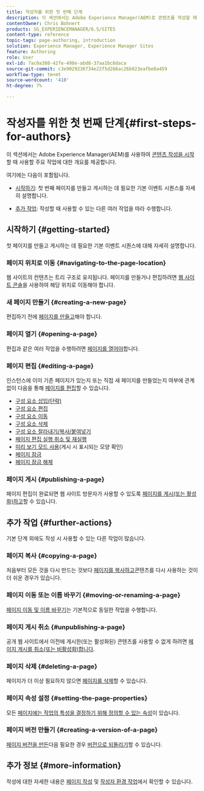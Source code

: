 ```yaml
---
title: 작성자를 위한 첫 번째 단계
description: 이 섹션에서는 Adobe Experience Manager(AEM)로 콘텐츠를 작성할 때 사용하는 주요 작업에 대한 개요를 제공합니다.
contentOwner: Chris Bohnert
products: SG_EXPERIENCEMANAGER/6.5/SITES
content-type: reference
topic-tags: page-authoring, introduction
solution: Experience Manager, Experience Manager Sites
feature: Authoring
role: User
exl-id: 7ac0a308-42fe-498e-abd8-37aa1bc6daca
source-git-commit: c3e9029236734e22f5d266ac26b923eafbe0a459
workflow-type: tm+mt
source-wordcount: '410'
ht-degree: 7%

---
```


# 작성자를 위한 첫 번째 단계{#first-steps-for-authors}

이 섹션에서는 Adobe Experience Manager(AEM)를 사용하여 [콘텐츠 작성을 시작](/help/sites-authoring/author.md#concept-of-authoring-and-publishing)할 때 사용할 주요 작업에 대한 개요를 제공합니다.

여기에는 다음이 포함됩니다.

* [시작하기](#getting-started): 첫 번째 페이지를 만들고 게시하는 데 필요한 기본 이벤트 시퀀스를 자세히 설명합니다.

* [추가 작업](#further-actions): 작성할 때 사용할 수 있는 다른 여러 작업을 따라 수행합니다.

## 시작하기 {#getting-started}

첫 페이지를 만들고 게시하는 데 필요한 기본 이벤트 시퀀스에 대해 자세히 설명합니다.

### 페이지 위치로 이동 {#navigating-to-the-page-location}

웹 사이트의 컨텐츠는 트리 구조로 유지됩니다. 페이지를 만들거나 편집하려면 [웹 사이트 콘솔](/help/sites-classic-ui-authoring/author-env-basic-handling.md#navigating-with-the-websites-console)을 사용하여 해당 위치로 이동해야 합니다.

### 새 페이지 만들기 {#creating-a-new-page}

편집하기 전에 [페이지를 만들고](/help/sites-classic-ui-authoring/classic-page-author-manage-pages.md#creating-a-new-page)해야 합니다.

### 페이지 열기 {#opening-a-page}

편집과 같은 여러 작업을 수행하려면 [페이지를 열어야](/help/sites-classic-ui-authoring/classic-page-author-manage-pages.md#opening-a-page-for-editing)합니다.

### 페이지 편집 {#editing-a-page}

인스턴스에 이미 기존 페이지가 있는지 또는 직접 새 페이지를 만들었는지 여부에 관계없이 다음을 통해 [페이지를 편집](/help/sites-classic-ui-authoring/classic-page-author-edit-content.md)할 수 있습니다.

* [구성 요소 삽입(단락)](/help/sites-classic-ui-authoring/classic-page-author-edit-content.md#inserting-a-component)
* [구성 요소 편집](/help/sites-classic-ui-authoring/classic-page-author-edit-content.md#editing-a-component-content-and-properties)
* [구성 요소 이동](/help/sites-classic-ui-authoring/classic-page-author-edit-content.md#moving-a-component)
* [구성 요소 삭제](/help/sites-classic-ui-authoring/classic-page-author-edit-content.md#deleting-a-component)
* [구성 요소 잘라내기/복사/붙여넣기](/help/sites-classic-ui-authoring/classic-page-author-edit-content.md#cut-copy-paste-a-component)
* [페이지 편집 실행 취소 및 재실행](/help/sites-classic-ui-authoring/classic-page-author-edit-content.md#undoing-and-redoing-page-edits)
* [미리 보기 모드 사용](/help/sites-classic-ui-authoring/classic-page-author-edit-content.md#previewing-pages)(게시 시 표시되는 모양 확인)
* [페이지 잠금](/help/sites-classic-ui-authoring/classic-page-author-edit-content.md#locking-a-page)
* [페이지 잠금 해제](/help/sites-classic-ui-authoring/classic-page-author-edit-content.md#unlocking-a-page)

### 페이지 게시 {#publishing-a-page}

페이지 편집이 완료되면 웹 사이트 방문자가 사용할 수 있도록 [페이지를 게시(또는 활성화)하고](/help/sites-classic-ui-authoring/classic-page-author-publish-pages.md#main-pars-title-10)할 수 있습니다.

## 추가 작업 {#further-actions}

기본 단계 외에도 작성 시 사용할 수 있는 다른 작업이 많습니다.

### 페이지 복사 {#copying-a-page}

처음부터 모든 것을 다시 만드는 것보다 [페이지를 복사하고](/help/sites-classic-ui-authoring/classic-page-author-manage-pages.md#copying-and-pasting-a-page)콘텐츠를 다시 사용하는 것이 더 쉬운 경우가 있습니다.

### 페이지 이동 또는 이름 바꾸기 {#moving-or-renaming-a-page}

[페이지 이동 및 이름 바꾸기](/help/sites-classic-ui-authoring/classic-page-author-manage-pages.md#moving-or-renaming-page)는 기본적으로 동일한 작업을 수행합니다.

### 페이지 게시 취소 {#unpublishing-a-page}

공개 웹 사이트에서 이전에 게시한(또는 활성화된) 콘텐츠를 사용할 수 없게 하려면 [페이지 게시를 취소(또는 비활성화)합니다](/help/sites-classic-ui-authoring/classic-page-author-publish-pages.md#unpublishing-a-page).

### 페이지 삭제 {#deleting-a-page}

페이지가 더 이상 필요하지 않으면 [페이지를 삭제](/help/sites-classic-ui-authoring/classic-page-author-manage-pages.md#deleting-a-page)할 수 있습니다.

### 페이지 속성 설정 {#setting-the-page-properties}

모든 [페이지에는 작업의 특성을 결정하기 위해 정의할 수 있는 속성](/help/sites-classic-ui-authoring/classic-page-author-edit-page-properties.md)이 있습니다.

### 페이지 버전 만들기 {#creating-a-version-of-a-page}

[페이지 버전을 만든](/help/sites-classic-ui-authoring/classic-page-author-work-with-versions.md#creating-a-new-version)다음 필요한 경우 [버전으로 되돌리기](/help/sites-classic-ui-authoring/classic-page-author-work-with-versions.md#restoring-a-page-version-from-sidekick)할 수 있습니다.

## 추가 정보 {#more-information}

작성에 대한 자세한 내용은 [페이지 작성](/help/sites-classic-ui-authoring/classic-page-author.md) 및 [작성자 환경 작업](/help/sites-classic-ui-authoring/author-env.md)에서 확인할 수 있습니다.
